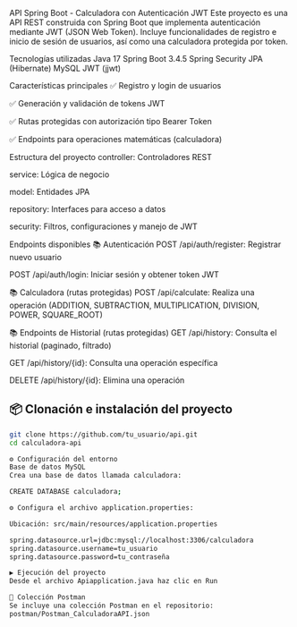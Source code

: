 API Spring Boot - Calculadora con Autenticación JWT
Este proyecto es una API REST construida con Spring Boot que implementa autenticación mediante JWT (JSON Web Token). Incluye funcionalidades de registro e inicio de sesión de usuarios, así como una calculadora protegida por token.

Tecnologías utilizadas
Java 17
Spring Boot 3.4.5
Spring Security
JPA (Hibernate)
MySQL
JWT (jjwt)

Características principales
✅ Registro y login de usuarios

✅ Generación y validación de tokens JWT

✅ Rutas protegidas con autorización tipo Bearer Token

✅ Endpoints para operaciones matemáticas (calculadora)

Estructura del proyecto
controller: Controladores REST

service: Lógica de negocio

model: Entidades JPA

repository: Interfaces para acceso a datos

security: Filtros, configuraciones y manejo de JWT

Endpoints disponibles
📚 Autenticación
POST /api/auth/register: Registrar nuevo usuario

POST /api/auth/login: Iniciar sesión y obtener token JWT

📚  Calculadora (rutas protegidas)
POST /api/calculate: Realiza una operación (ADDITION, SUBTRACTION, MULTIPLICATION, DIVISION, POWER, SQUARE_ROOT)

📚 Endpoints de Historial (rutas protegidas)
GET /api/history: Consulta el historial (paginado, filtrado)

GET /api/history/{id}: Consulta una operación específica

DELETE /api/history/{id}: Elimina una operación

## 📦 Clonación e instalación del proyecto

```bash
git clone https://github.com/tu_usuario/api.git
cd calculadora-api

⚙️ Configuración del entorno
Base de datos MySQL
Crea una base de datos llamada calculadora:

CREATE DATABASE calculadora;

⚙️ Configura el archivo application.properties:

Ubicación: src/main/resources/application.properties

spring.datasource.url=jdbc:mysql://localhost:3306/calculadora
spring.datasource.username=tu_usuario
spring.datasource.password=tu_contraseña

▶️ Ejecución del proyecto
Desde el archivo Apiapplication.java haz clic en Run

📂 Colección Postman
Se incluye una colección Postman en el repositorio:
postman/Postman_CalculadoraAPI.json
